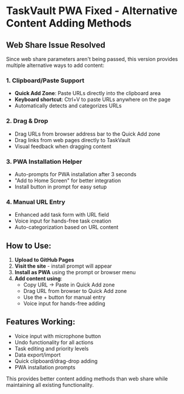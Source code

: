 # TaskVault PWA Fixed - Alternative Content Adding Methods

## Web Share Issue Resolved

Since web share parameters aren't being passed, this version provides multiple alternative ways to add content:

### 1. Clipboard/Paste Support
- **Quick Add Zone**: Paste URLs directly into the clipboard area
- **Keyboard shortcut**: Ctrl+V to paste URLs anywhere on the page
- Automatically detects and categorizes URLs

### 2. Drag & Drop
- Drag URLs from browser address bar to the Quick Add zone
- Drag links from web pages directly to TaskVault
- Visual feedback when dragging content

### 3. PWA Installation Helper
- Auto-prompts for PWA installation after 3 seconds
- "Add to Home Screen" for better integration
- Install button in prompt for easy setup

### 4. Manual URL Entry
- Enhanced add task form with URL field
- Voice input for hands-free task creation
- Auto-categorization based on URL content

## How to Use:

1. **Upload to GitHub Pages**
2. **Visit the site** - install prompt will appear
3. **Install as PWA** using the prompt or browser menu
4. **Add content using**:
   - Copy URL → Paste in Quick Add zone
   - Drag URL from browser to Quick Add zone
   - Use the + button for manual entry
   - Voice input for hands-free adding

## Features Working:
- Voice input with microphone button
- Undo functionality for all actions
- Task editing and priority levels
- Data export/import
- Quick clipboard/drag-drop adding
- PWA installation prompts

This provides better content adding methods than web share while maintaining all existing functionality.